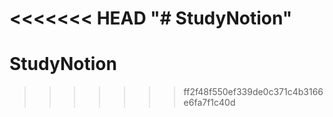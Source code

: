 <<<<<<< HEAD
"# StudyNotion" 
=======
# StudyNotion
>>>>>>> ff2f48f550ef339de0c371c4b3166e6fa7f1c40d
